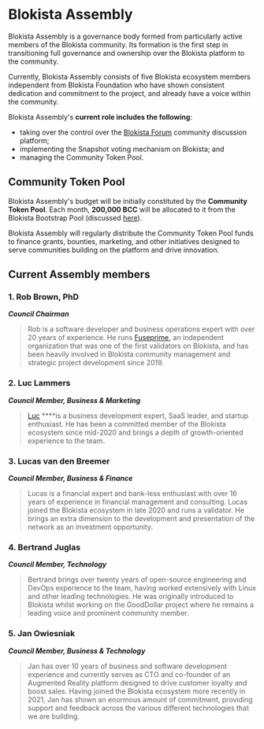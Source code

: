 # Blokista Assembly

Blokista Assembly is a governance body formed from particularly active members of the Blokista community. Its formation is the first step in transitioning full governance and ownership over the Blokista platform to the community.  

Currently, Blokista Assembly consists of five Blokista ecosystem members independent from Blokista Foundation who have shown consistent dedication and commitment to the project, and already have a voice within the community.

Blokista Assembly's **current role includes the following**: 

* taking over the control over the [Blokista Forum](https://forum.bccscan.com/) community discussion platform;
* implementing the Snapshot voting mechanism on Blokista; and
* managing the Community Token Pool.

## Community Token Pool

Blokista Assembly's budget will be initially constituted by the **Community Token Pool**. Each month, **200,000 BCC** will be allocated to it from the Blokista Bootstrap Pool \(discussed [here](https://docs.bccscan.com/general/fuse-token/fuse-supply-and-current-distribution)\).

Blokista Assembly will regularly distribute the Community Token Pool funds to finance grants, bounties, marketing, and other initiatives designed to serve communities building on the platform and drive innovation.  

## Current Assembly members

### **1. Rob Brown, PhD** <a id="b624"></a>

_**Council Chairman**_

> Rob is a software developer and business operations expert with over 20 years of experience. He runs [Fuseprime](https://fuseprime.com/)**,** an independent organization that was one of the first validators on Blokista, and has been heavily involved in Blokista community management and strategic project development since 2019.

### **2. Luc Lammers** <a id="1b91"></a>

_**Council Member, Business & Marketing**_

> [Luc](https://www.luclammers.com/) ****is a business development expert, SaaS leader, and startup enthusiast. He has been a committed member of the Blokista ecosystem since mid-2020 and brings a depth of growth-oriented experience to the team.

### **3. Lucas van den Breemer** <a id="2105"></a>

_**Council Member, Business & Finance**_

> Lucas is a financial expert and bank-less enthusiast with over 16 years of experience in financial management and consulting. Lucas joined the Blokista ecosystem in late 2020 and runs a validator. He brings an extra dimension to the development and presentation of the network as an investment opportunity.

### **4. Bertrand Juglas** <a id="41a8"></a>

_**Council Member, Technology**_

> Bertrand brings over twenty years of open-source engineering and DevOps experience to the team, having worked extensively with Linux and other leading technologies. He was originally introduced to Blokista whilst working on the GoodDollar project where he remains a leading voice and prominent community member.

### **5. Jan Owiesniak** <a id="bce2"></a>

_**Council Member, Business & Technology**_

> Jan has over 10 years of business and software development experience and currently serves as CTO and co-founder of an Augmented Reality platform designed to drive customer loyalty and boost sales. Having joined the Blokista ecosystem more recently in 2021, Jan has shown an enormous amount of commitment, providing support and feedback across the various different technologies that we are building.

